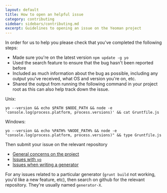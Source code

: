 ```yaml
---
layout: default
title: How to open an helpful issue
category: contributing
sidebar: sidebars/contributing.md
excerpt: Guidelines to opening an issue on the Yeoman project
---
```


In order for us to help you please check that you've completed the following steps:

* Made sure you're on the latest version `npm update -g yo`
* Used the search feature to ensure that the bug hasn't been reported before
* Included as much information about the bug as possible, including any output you've received, what OS and version you're on, etc.
* Shared the output from running the following command in your project root as this can also help track down the issue.

Unix:

```
yo --version && echo $PATH $NODE_PATH && node -e 'console.log(process.platform, process.versions)' && cat Gruntfile.js
```

Windows:

```
yo --version && echo %PATH% %NODE_PATH% && node -e "console.log(process.platform, process.versions)" && type Gruntfile.js
```

Then submit your issue on the relevant repository

* [General concerns on the project](https://github.com/yeoman/yeoman/issues/new)
* [Issues with `yo`](https://github.com/yeoman/yo/issues/new)
* [Issues when writing a generator](https://github.com/yeoman/generator/issues/new)

For any issues related to a particular generator (`grunt build` not working, you'd like a new feature, etc), then search on github for the relevant repository. They're usually named `generator-X`.
